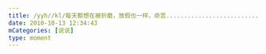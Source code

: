```yaml
---
title: /yyh//kl/每天都想在被折磨，放假也一样，命苦.............................
date: 2010-10-13 12:34:43
mCategories: [说说]
type: moment
---
```


